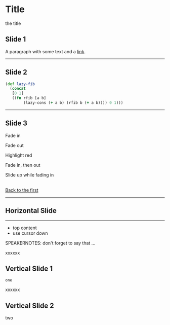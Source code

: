 # Title

the title

## Slide 1
A paragraph with some text and a [link](https://hakim.se).

---
## Slide 2
```clojure
(def lazy-fib
  (concat
   [0 1]
   ((fn rfib [a b]
        (lazy-cons (+ a b) (rfib b (+ a b)))) 0 1)))
```

---
## Slide 3
<p class="fragment">Fade in</p>
<p class="fragment fade-out">Fade out</p>
<p class="fragment highlight-red">Highlight red</p>
<p class="fragment fade-in-then-out">Fade in, then out</p>
<p class="fragment fade-up">Slide up while fading in</p>

<br/><a href="#/0">Back to the first</a>

---
## Horizontal Slide
------
- top content
- use cursor down

SPEAKERNOTES: don't forget to say that ...

xxxxxx
## Vertical Slide 1
    one

xxxxxx
## Vertical Slide 2
two
